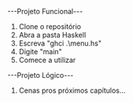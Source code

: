 ---Projeto Funcional---

1. Clone o repositório
2. Abra a pasta Haskell
3. Escreva "ghci .\menu.hs"
4. Digite "main"
5. Comece a utilizar

---Projeto Lógico---

1. Cenas pros próximos capítulos...